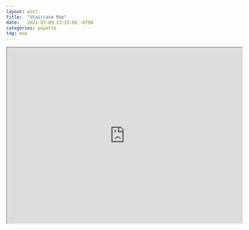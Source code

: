 ```yaml
---
layout: post
title:  "Staircase Map"
date:   2021-03-09 13:15:06 -0700
categories: payette
tag: map
---
```


<iframe src="https://www.google.com/maps/d/embed?mid=1VNOw-jAFXB7H9gZ0gBYca6UXqevxWtyg" width="640" height="480"></iframe>
